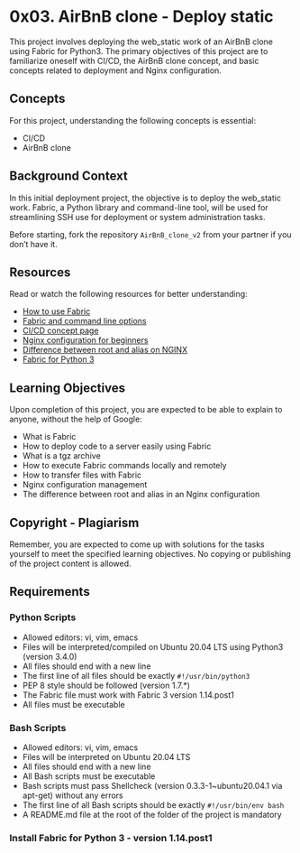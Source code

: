 # 0x03. AirBnB clone - Deploy static

This project involves deploying the web_static work of an AirBnB clone using Fabric for Python3. The primary objectives of this project are to familiarize oneself with CI/CD, the AirBnB clone concept, and basic concepts related to deployment and Nginx configuration.

## Concepts
For this project, understanding the following concepts is essential:
- CI/CD
- AirBnB clone

## Background Context
In this initial deployment project, the objective is to deploy the web_static work. Fabric, a Python library and command-line tool, will be used for streamlining SSH use for deployment or system administration tasks.

Before starting, fork the repository `AirBnB_clone_v2` from your partner if you don’t have it.

## Resources
Read or watch the following resources for better understanding:
- [How to use Fabric](https://www.fabfile.org/)
- [Fabric and command line options](https://docs.fabfile.org/en/2.6/usage/fab.html)
- [CI/CD concept page](https://en.wikipedia.org/wiki/CI/CD)
- [Nginx configuration for beginners](https://nginx.org/en/docs/beginners_guide.html)
- [Difference between root and alias on NGINX](https://www.nginx.com/resources/wiki/start/topics/examples/alias/)
- [Fabric for Python 3](https://docs.fabfile.org/en/2.6/getting-started.html)

## Learning Objectives
Upon completion of this project, you are expected to be able to explain to anyone, without the help of Google:
- What is Fabric
- How to deploy code to a server easily using Fabric
- What is a tgz archive
- How to execute Fabric commands locally and remotely
- How to transfer files with Fabric
- Nginx configuration management
- The difference between root and alias in an Nginx configuration

## Copyright - Plagiarism
Remember, you are expected to come up with solutions for the tasks yourself to meet the specified learning objectives. No copying or publishing of the project content is allowed.

## Requirements
### Python Scripts
- Allowed editors: vi, vim, emacs
- Files will be interpreted/compiled on Ubuntu 20.04 LTS using Python3 (version 3.4.0)
- All files should end with a new line
- The first line of all files should be exactly `#!/usr/bin/python3`
- PEP 8 style should be followed (version 1.7.*)
- The Fabric file must work with Fabric 3 version 1.14.post1
- All files must be executable

### Bash Scripts
- Allowed editors: vi, vim, emacs
- Files will be interpreted on Ubuntu 20.04 LTS
- All files should end with a new line
- All Bash scripts must be executable
- Bash scripts must pass Shellcheck (version 0.3.3-1~ubuntu20.04.1 via apt-get) without any errors
- The first line of all Bash scripts should be exactly `#!/usr/bin/env bash`
- A README.md file at the root of the folder of the project is mandatory

### Install Fabric for Python 3 - version 1.14.post1
